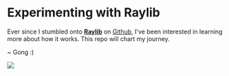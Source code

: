 # Experimenting with Raylib

Ever since I stumbled onto [**Raylib**](https://www.raylib.com/examples.html) on [Github](https://github.com/raysan5/raylib), I've been interested in learning more about how it works. 
This repo will chart my journey.  

~ Gong :) 

![](https://www.meme-arsenal.com/memes/f691630cbf08ba9121b97105105a74ce.jpg)
